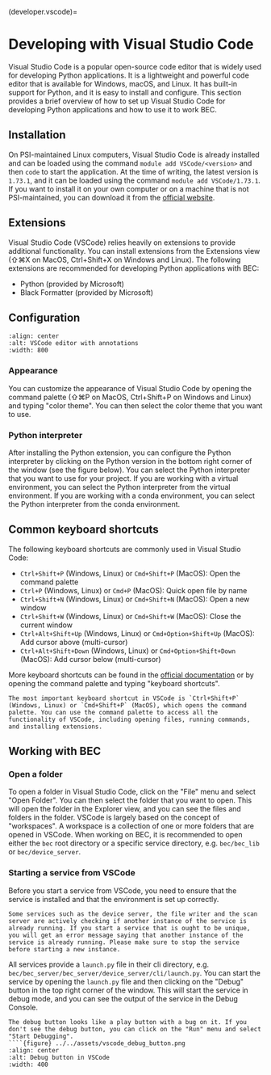 (developer.vscode)=
# Developing with Visual Studio Code
Visual Studio Code is a popular open-source code editor that is widely used for developing Python applications. It is a lightweight and powerful code editor that is available for Windows, macOS, and Linux. It has built-in support for Python, and it is easy to install and configure. This section provides a brief overview of how to set up Visual Studio Code for developing Python applications and how to use it to work BEC.

## Installation
On PSI-maintained Linux computers, Visual Studio Code is already installed and can be loaded using the command `module add VSCode/<version>` and then `code` to start the application. At the time of writing, the latest version is `1.73.1`, and it can be loaded using the command `module add VSCode/1.73.1`.<br>
If you want to install it on your own computer or on a machine that is not PSI-maintained, you can download it from the [official website](https://code.visualstudio.com/).


## Extensions
Visual Studio Code (VSCode) relies heavily on extensions to provide additional functionality. You can install extensions from the Extensions view (⇧⌘X on MacOS, Ctrl+Shift+X on Windows and Linux). The following extensions are recommended for developing Python applications with BEC:
- Python (provided by Microsoft)
- Black Formatter (provided by Microsoft)

## Configuration

```{figure} ../../assets/vscode_with_annotations.png
:align: center
:alt: VSCode editor with annotations
:width: 800
```

### Appearance
You can customize the appearance of Visual Studio Code by opening the command palette (⇧⌘P on MacOS, Ctrl+Shift+P on Windows and Linux) and typing "color theme". You can then select the color theme that you want to use. 

### Python interpreter
After installing the Python extension, you can configure the Python interpreter by clicking on the Python version in the bottom right corner of the window (see the figure below). You can select the Python interpreter that you want to use for your project. If you are working with a virtual environment, you can select the Python interpreter from the virtual environment. If you are working with a conda environment, you can select the Python interpreter from the conda environment.

## Common keyboard shortcuts
The following keyboard shortcuts are commonly used in Visual Studio Code:
- `Ctrl+Shift+P` (Windows, Linux) or `Cmd+Shift+P` (MacOS): Open the command palette
- `Ctrl+P` (Windows, Linux) or `Cmd+P` (MacOS): Quick open file by name
- `Ctrl+Shift+N` (Windows, Linux) or `Cmd+Shift+N` (MacOS): Open a new window
- `Ctrl+Shift+W` (Windows, Linux) or `Cmd+Shift+W` (MacOS): Close the current window
- `Ctrl+Alt+Shift+Up` (Windows, Linux) or `Cmd+Option+Shift+Up` (MacOS): Add cursor above (multi-cursor)
- `Ctrl+Alt+Shift+Down` (Windows, Linux) or `Cmd+Option+Shift+Down` (MacOS): Add cursor below (multi-cursor)

More keyboard shortcuts can be found in the [official documentation](https://code.visualstudio.com/docs/getstarted/keybindings) or by opening the command palette and typing "keyboard shortcuts".

```{hint}
The most important keyboard shortcut in VSCode is `Ctrl+Shift+P` (Windows, Linux) or `Cmd+Shift+P` (MacOS), which opens the command palette. You can use the command palette to access all the functionality of VSCode, including opening files, running commands, and installing extensions.
```

## Working with BEC

### Open a folder
To open a folder in Visual Studio Code, click on the "File" menu and select "Open Folder". You can then select the folder that you want to open. This will open the folder in the Explorer view, and you can see the files and folders in the folder.
VSCode is largely based on the concept of "workspaces". A workspace is a collection of one or more folders that are opened in VSCode. When working on BEC, it is recommended to open either the `bec` root directory or a specific service directory, e.g. `bec/bec_lib` or `bec/device_server`.

### Starting a service from VSCode
Before you start a service from VSCode, you need to ensure that the service is installed and that the environment is set up correctly. 
```{note}
Some services such as the device server, the file writer and the scan server are actively checking if another instance of the service is already running. If you start a service that is ought to be unique, you will get an error message saying that another instance of the service is already running. Please make sure to stop the service before starting a new instance.
```
All services provide a `launch.py` file in their cli directory, e.g. `bec/bec_server/bec_server/device_server/cli/launch.py`. You can start the service by opening the `launch.py` file and then clicking on the "Debug" button in the top right corner of the window. This will start the service in debug mode, and you can see the output of the service in the Debug Console. 
```{note}
The debug button looks like a play button with a bug on it. If you don't see the debug button, you can click on the "Run" menu and select "Start Debugging".
````{figure} ../../assets/vscode_debug_button.png
:align: center
:alt: Debug button in VSCode
:width: 400
```

